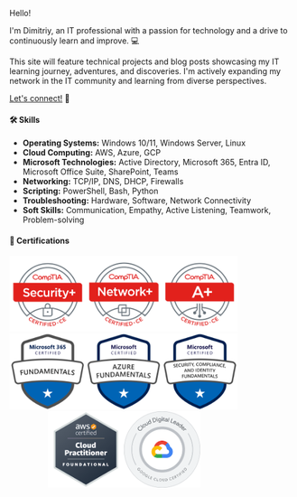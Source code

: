 
Hello! 

I'm Dimitriy, an IT professional with a passion for technology and a drive to continuously learn and improve. 💻

This site will feature technical projects and blog posts showcasing my IT learning journey, adventures, and discoveries. I'm actively expanding my network in the IT community and learning from diverse perspectives.

<a href="https://linkedin.com/in/dleontev" target="_blank" rel="noopener noreferrer">Let's connect!</a> 🤝

#### 🛠️ Skills 


* **Operating Systems:** Windows 10/11, Windows Server, Linux
* **Cloud Computing:** AWS, Azure, GCP
* **Microsoft Technologies:** Active Directory, Microsoft 365, Entra ID, Microsoft Office Suite, SharePoint, Teams
* **Networking:** TCP/IP, DNS, DHCP, Firewalls
* **Scripting:** PowerShell, Bash, Python
* **Troubleshooting:** Hardware, Software, Network Connectivity
* **Soft Skills:** Communication, Empathy, Active Listening, Teamwork, Problem-solving

#### 🎯 Certifications 

<style>
  /* Basic responsive design for smaller screens */
  @media (max-width: 768px) { 
    div.certs { /* Target only divs with the class "certs" */
      display: flex;
      flex-wrap: wrap; /* Allow items to wrap onto multiple lines */
      justify-content: center; /* Center the items horizontally */
    }
    div.certs img { /* Target images within divs with the class "certs" */
      max-width: 48%; /* Make images take up almost half the screen width */
      margin: 5px; /* Add some space between images */
	  max-width: 100px
    }
  }
</style>

<div class="certs" style="display: flex; flex-wrap: nowrap; justify-content: center; max-width: 405px; width: 100%;"> 
  <a href="https://www.credly.com/badges/89dce4f4-c73f-422c-8524-27b654fb0cd8/public_url" target="_blank" rel="noopener noreferrer">
    <img src="/assets/certs/comptia-security-ce-certification.png" alt="CompTIA Security+" style="max-width: 135px; width: 100%; height: auto;">
  </a> 
  <a href="https://www.credly.com/badges/862a93c5-791e-4e71-9253-7857de3998bb/public_url" target="_blank" rel="noopener noreferrer">
    <img src="/assets/certs/comptia-network-ce-certification.1.png" alt="CompTIA Network+" style="max-width: 135px; width: 100%; height: auto;">
  </a> 
  <a href="https://www.credly.com/badges/42c03b0a-32b0-41a4-9e15-9f3eacfd8d63/public_url" target="_blank" rel="noopener noreferrer">
    <img src="/assets/certs/comptia-a-ce-certification.1.png" alt="CompTIA A+" style="max-width: 135px; width: 100%; height: auto;">
  </a> 
</div>

<div class="certs" style="display: flex; flex-wrap: nowrap; justify-content: center; max-width: 405px; width: 100%;"> 
  <a href="https://learn.microsoft.com/api/credentials/share/en-us/DimitriyLeontev/7967D0AB0C7E1557?sharingId" target="_blank" rel="noopener noreferrer">
    <img src="/assets/certs/ms900.png" alt="Microsoft 365 Fundamentals" style="max-width: 135px; width: 100%; height: auto;">
  </a> 
  <a href="https://learn.microsoft.com/api/credentials/share/en-us/DimitriyLeontev/9150E0CACB9D0869?sharingId" target="_blank" rel="noopener noreferrer">
    <img src="/assets/certs/az900.png" alt="Microsoft Azure Fundamentals" style="max-width: 135px; width: 100%; height: auto;">
  </a> 
  <a href="https://learn.microsoft.com/api/credentials/share/en-us/DimitriyLeontev/1BB266E7DCEF2D20?sharingId" target="_blank" rel="noopener noreferrer">
    <img src="/assets/certs/sc900.png" alt="Microsoft Security, Compliance, and Identity Fundamentals" style="max-width: 135px; width: 100%; height: auto;">
  </a> 
</div>

<div class="certs" style="display: flex; flex-wrap: nowrap; justify-content: center; max-width: 405px; width: 100%;"> 
  <a href="https://www.credly.com/badges/dcd09eaf-4bc2-4586-ba00-963f23995a7b/linked_in_profile" target="_blank" rel="noopener noreferrer">
    <img src="/assets/certs/aws-certified-cloud-practitioner.png" alt="AWS Certified Cloud Practitioner" style="max-width: 135px; width: 100%; height: auto;">
  </a> 
  <a href="https://www.credly.com/badges/01e02437-e84f-4a13-bbf8-f2892be18cda/linked_in_profile" target="_blank" rel="noopener noreferrer">
    <img src="/assets/certs/cloud-digital-leader-certification.png" alt="Google Cloud Digital Leader" style="max-width: 135px; width: 100%; height: auto;">
  </a> 
</div>
